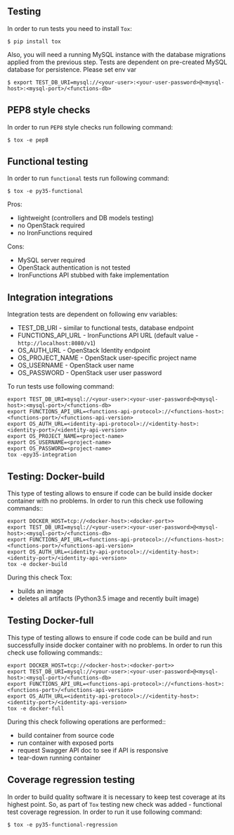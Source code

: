Testing
-------

In order to run tests you need to install `Tox`:

    $ pip install tox

Also, you will need a running MySQL instance with the database migrations applied from the previous step.
Tests are dependent on pre-created MySQL database for persistence.
Please set env var

    $ export TEST_DB_URI=mysql://<your-user>:<your-user-password>@<mysql-host>:<mysql-port>/<functions-db>

PEP8 style checks
-----------------

In order to run `PEP8` style checks run following command:

    $ tox -e pep8


Functional testing
------------------

In order to run `functional` tests run following command:

    $ tox -e py35-functional

Pros:

* lightweight (controllers and DB models testing)
* no OpenStack required
* no IronFunctions required

Cons:

* MySQL server required
* OpenStack authentication is not tested
* IronFunctions API stubbed with fake implementation

Integration integrations
------------------------

Integration tests are dependent on following env variables:

* TEST_DB_URI - similar to functional tests, database endpoint
* FUNCTIONS_API_URL - IronFunctions API URL (default value - `http://localhost:8080/v1`)
* OS_AUTH_URL - OpenStack Identity endpoint
* OS_PROJECT_NAME - OpenStack user-specific project name
* OS_USERNAME - OpenStack user name
* OS_PASSWORD - OpenStack user user password

To run tests use following command:

    export TEST_DB_URI=mysql://<your-user>:<your-user-password>@<mysql-host>:<mysql-port>/<functions-db>
    export FUNCTIONS_API_URL=<functions-api-protocol>://<functions-host>:<functions-port>/<functions-api-version>
    export OS_AUTH_URL=<identity-api-protocol>://<identity-host>:<identity-port>/<identity-api-version>
    export OS_PROJECT_NAME=<project-name>
    export OS_USERNAME=<project-name>
    export OS_PASSWORD=<project-name>
    tox -epy35-integration

Testing: Docker-build
---------------------

This type of testing allows to ensure if code can be build inside docker container with no problems.
In order to run this check use following commands::

    export DOCKER_HOST=tcp://<docker-host>:<docker-port>>
    export TEST_DB_URI=mysql://<your-user>:<your-user-password>@<mysql-host>:<mysql-port>/<functions-db>
    export FUNCTIONS_API_URL=<functions-api-protocol>://<functions-host>:<functions-port>/<functions-api-version>
    export OS_AUTH_URL=<identity-api-protocol>://<identity-host>:<identity-port>/<identity-api-version>
    tox -e docker-build

During this check Tox:

* builds an image
* deletes all artifacts (Python3.5 image and recently built image)

Testing Docker-full
-------------------

This type of testing allows to ensure if code code can be build and run successfully inside docker container with no problems.
In order to run this check use following commands::

    export DOCKER_HOST=tcp://<docker-host>:<docker-port>>
    export TEST_DB_URI=mysql://<your-user>:<your-user-password>@<mysql-host>:<mysql-port>/<functions-db>
    export FUNCTIONS_API_URL=<functions-api-protocol>://<functions-host>:<functions-port>/<functions-api-version>
    export OS_AUTH_URL=<identity-api-protocol>://<identity-host>:<identity-port>/<identity-api-version>
    tox -e docker-full

During this check following operations are performed::

* build container from source code
* run container with exposed ports
* request Swagger API doc to see if API is responsive
* tear-down running container


Coverage regression testing
---------------------------

In order to build quality software it is necessary to keep test coverage at its highest point.
So, as part of `Tox` testing new check was added - functional test coverage regression.
In order to run it use following command:

    $ tox -e py35-functional-regression
